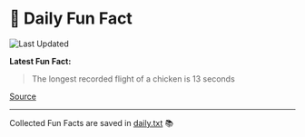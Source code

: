 # 🌟 Daily Fun Fact

![Last Updated](https://img.shields.io/badge/Last_Updated-2025_10_23-blue?style=flat-square)

**Latest Fun Fact:**

> The longest recorded flight  of a chicken is 13 seconds

[Source](https://www.djtech.net/humor/shorty_useless_facts.htm)

---

Collected Fun Facts are saved in [daily.txt](daily.txt) 📚
